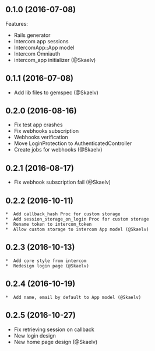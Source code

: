 ## 0.1.0 (2016-07-08)

Features:

  * Rails generator
  * Intercom app sessions
  * IntercomApp::App model
  * Intercom Omniauth
  * intercom_app initializer (@Skaelv)

## 0.1.1 (2016-07-08)

  * Add lib files to gemspec (@Skaelv)

## 0.2.0 (2016-08-16)

  * Fix test app crashes
  * Fix webhooks subscription
  * Webhooks verification
  * Move LoginProtection to AuthenticatedController
  * Create jobs for webhooks (@Skaelv)

## 0.2.1 (2016-08-17)

  * Fix webhook subscription fail (@Skaelv)

## 0.2.2 (2016-10-11)

    *  Add callback_hash Proc for custom storage
    *  Add session_storage_on_login Proc for custom storage
    *  Rename token to intercom_token
    *  Allow custom storage to intercom App model (@Skaelv)

## 0.2.3 (2016-10-13)

    *  Add core style from intercom
    *  Redesign login page (@Skaelv)

## 0.2.4 (2016-10-19)

    *  Add name, email by default to App model (@Skaelv)


## 0.2.5 (2016-10-27)

*  Fix retrieving session on callback
*  New login design
*  New home page design (@Skaelv)
